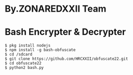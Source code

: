 # By.ZONAREDXXII Team
# Bash Encrypter & Decrypter
```
$ pkg install nodejs
$ npm install -g bash-obfuscate
$ cd /sdcard
$ git clone https://github.com/HRCXXII/obfuscate22.git
$ cd obfuscate22
$ python2 bash.py
```
